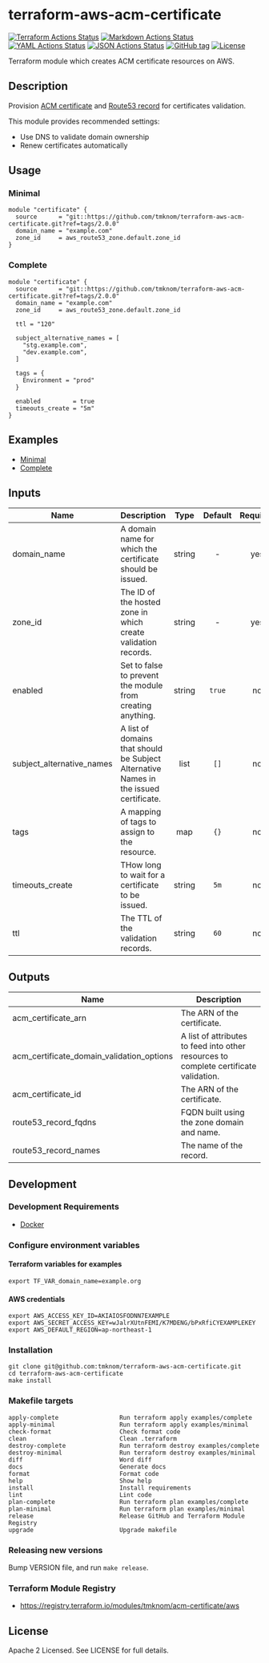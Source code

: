 # terraform-aws-acm-certificate

[![Terraform Actions Status](https://github.com/tmknom/terraform-aws-acm-certificate/workflows/Terraform/badge.svg)](https://github.com/tmknom/terraform-aws-acm-certificate/actions?query=workflow%3ATerraform)
[![Markdown Actions Status](https://github.com/tmknom/terraform-aws-acm-certificate/workflows/Markdown/badge.svg)](https://github.com/tmknom/terraform-aws-acm-certificate/actions?query=workflow%3AMarkdown)
[![YAML Actions Status](https://github.com/tmknom/terraform-aws-acm-certificate/workflows/YAML/badge.svg)](https://github.com/tmknom/terraform-aws-acm-certificate/actions?query=workflow%3AYAML)
[![JSON Actions Status](https://github.com/tmknom/terraform-aws-acm-certificate/workflows/JSON/badge.svg)](https://github.com/tmknom/terraform-aws-acm-certificate/actions?query=workflow%3AJSON)
[![GitHub tag](https://img.shields.io/github/tag/tmknom/terraform-aws-acm-certificate.svg)](https://registry.terraform.io/modules/tmknom/acm-certificate/aws)
[![License](https://img.shields.io/github/license/tmknom/terraform-aws-acm-certificate.svg)](https://opensource.org/licenses/Apache-2.0)

Terraform module which creates ACM certificate resources on AWS.

## Description

Provision [ACM certificate](https://docs.aws.amazon.com/acm/latest/userguide/acm-overview.html)
and [Route53 record](https://docs.aws.amazon.com/Route53/latest/DeveloperGuide/rrsets-working-with.html)
for certificates validation.

This module provides recommended settings:

- Use DNS to validate domain ownership
- Renew certificates automatically

## Usage

### Minimal

```hcl
module "certificate" {
  source      = "git::https://github.com/tmknom/terraform-aws-acm-certificate.git?ref=tags/2.0.0"
  domain_name = "example.com"
  zone_id     = aws_route53_zone.default.zone_id
}
```

### Complete

```hcl
module "certificate" {
  source      = "git::https://github.com/tmknom/terraform-aws-acm-certificate.git?ref=tags/2.0.0"
  domain_name = "example.com"
  zone_id     = aws_route53_zone.default.zone_id

  ttl = "120"

  subject_alternative_names = [
    "stg.example.com",
    "dev.example.com",
  ]

  tags = {
    Environment = "prod"
  }

  enabled         = true
  timeouts_create = "5m"
}
```

## Examples

- [Minimal](https://github.com/tmknom/terraform-aws-acm-certificate/tree/master/examples/minimal)
- [Complete](https://github.com/tmknom/terraform-aws-acm-certificate/tree/master/examples/complete)

<!-- BEGINNING OF GENERATED BY TERRAFORM-DOCS -->

## Inputs

| Name                      | Description                                                                           |  Type  | Default | Required |
| ------------------------- | ------------------------------------------------------------------------------------- | :----: | :-----: | :------: |
| domain_name               | A domain name for which the certificate should be issued.                             | string |    -    |   yes    |
| zone_id                   | The ID of the hosted zone in which create validation records.                         | string |    -    |   yes    |
| enabled                   | Set to false to prevent the module from creating anything.                            | string | `true`  |    no    |
| subject_alternative_names | A list of domains that should be Subject Alternative Names in the issued certificate. |  list  |  `[]`   |    no    |
| tags                      | A mapping of tags to assign to the resource.                                          |  map   |  `{}`   |    no    |
| timeouts_create           | THow long to wait for a certificate to be issued.                                     | string |  `5m`   |    no    |
| ttl                       | The TTL of the validation records.                                                    | string |  `60`   |    no    |

## Outputs

| Name                                      | Description                                                                           |
| ----------------------------------------- | ------------------------------------------------------------------------------------- |
| acm_certificate_arn                       | The ARN of the certificate.                                                           |
| acm_certificate_domain_validation_options | A list of attributes to feed into other resources to complete certificate validation. |
| acm_certificate_id                        | The ARN of the certificate.                                                           |
| route53_record_fqdns                      | FQDN built using the zone domain and name.                                            |
| route53_record_names                      | The name of the record.                                                               |

<!-- END OF GENERATED BY TERRAFORM-DOCS -->

## Development

### Development Requirements

- [Docker](https://www.docker.com/)

### Configure environment variables

#### Terraform variables for examples

```shell
export TF_VAR_domain_name=example.org
```

#### AWS credentials

```shell
export AWS_ACCESS_KEY_ID=AKIAIOSFODNN7EXAMPLE
export AWS_SECRET_ACCESS_KEY=wJalrXUtnFEMI/K7MDENG/bPxRfiCYEXAMPLEKEY
export AWS_DEFAULT_REGION=ap-northeast-1
```

### Installation

```shell
git clone git@github.com:tmknom/terraform-aws-acm-certificate.git
cd terraform-aws-acm-certificate
make install
```

### Makefile targets

```text
apply-complete                 Run terraform apply examples/complete
apply-minimal                  Run terraform apply examples/minimal
check-format                   Check format code
clean                          Clean .terraform
destroy-complete               Run terraform destroy examples/complete
destroy-minimal                Run terraform destroy examples/minimal
diff                           Word diff
docs                           Generate docs
format                         Format code
help                           Show help
install                        Install requirements
lint                           Lint code
plan-complete                  Run terraform plan examples/complete
plan-minimal                   Run terraform plan examples/minimal
release                        Release GitHub and Terraform Module Registry
upgrade                        Upgrade makefile
```

### Releasing new versions

Bump VERSION file, and run `make release`.

### Terraform Module Registry

- <https://registry.terraform.io/modules/tmknom/acm-certificate/aws>

## License

Apache 2 Licensed. See LICENSE for full details.
